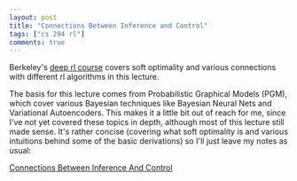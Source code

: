 ```yaml
---
layout: post
title: "Connections Between Inference and Control"
tags: ["cs 294 rl"]
comments: true
---
```


Berkeley's [deep rl course](http://rail.eecs.berkeley.edu/deeprlcourse-fa17/index.html) covers soft optimality and various connections with different rl algorithms in this lecture. 

The basis for this lecture comes from Probabilistic Graphical Models (PGM), which cover various Bayesian techniques like Bayesian Neural Nets and Variational Autoencoders. This makes it a little bit out of reach for me, since I've not yet covered these topics in depth, although most of this lecture still made sense. It's rather concise (covering what soft optimality is and various intuitions behind some of the basic derivations) so I'll just leave my notes as usual:

[Connections Between Inference And Control](../pdfs/cs294/Connections_Between_Inference_And_Control.pdf)